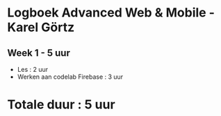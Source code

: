 # Logboek Advanced Web & Mobile - Karel Görtz
## Week 1 - 5 uur
* Les : 2 uur
* Werken aan codelab Firebase : 3 uur

# Totale duur : 5 uur